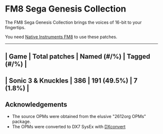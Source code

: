# FM8 Sega Genesis Collection

The FM8 Sega Genesis Collection brings the voices of 16-bit to your fingertips.

You need [Native Instruments FM8](http://www.native-instruments.com/en/products/komplete/synths-samplers/fm8/pricing/)
to use these patches.

--------------------------------------------------------------------
| Game               | Total patches |  Named (#/%) | Tagged (#/%) |
--------------------------------------------------------------------
| Sonic 3 & Knuckles | 386           |  191 (49.5%) | 7 (1.8%)     |
--------------------------------------------------------------------

## Acknowledgements

* The source OPMs were obtained from the elusive "2612org OPMs" package.
* The OPMs were converted to DX7 SysEx with [DXconvert](http://dxconvert.martintarenskeen.nl/)
